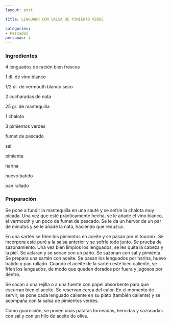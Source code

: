 ```yaml
---
layout: post

title: LENGUADO CON SALSA DE PIMIENTO VERDE

categories:
- Pescados
personas: 4 
---
```


<h3>Ingredientes</h3>
4 lenguados de ración bien frescos

1 dl. de vino blanco

1/2 dl. de vermouth blanco seco

2 cucharadas de nata

25 gr. de mantequilla

1 chalota

3 pimientos verdes

fumet de pescado

sal

pimienta

harina

huevo batido

pan rallado

<h3>Preparación</h3>
Se pone a fundir la mantequilla en una sauté y se sofríe la chalota muy picada. Una vez que esté prácticamente hecha, se le añade el vino blanco, el vermouth y un poco de fumet de pescado. Se le da un hervor de un par de minutos y se le añade la nata, haciendo que reduzca.

En una sartén se fríen los pimientos en aceite y se pasan por el tourmix. Se incorpora este puré a la salsa anterior y se sofríe todo junto. Se prueba de sazonamiento. Una vez bien limpios los lenguados, se les quita la cabeza y la piel. Se aclaran y se secan con un paño. Se sazonan con sal y pimienta. Se prepara una sartén con aceite. Se pasan los lenguados por harina, huevo batido y pan rallado. Cuando el aceite de la sartén esté bien caliente, se fríen los lenguados, de modo que queden dorados por fuera y jugosos por dentro.

Se sacan a una rejilla o a una fuente con papel absorbente para que escurran bien el aceite. Se reservan cerca del calor. En el momento de servir, se pone cada lenguado caliente en su plato (también caliente) y se acompaña con la salsa de pimientos verdes.

Como guarnición, se ponen unas patatas torneadas, hervidas y sazonadas con sal y con un hilo de aceite de oliva.